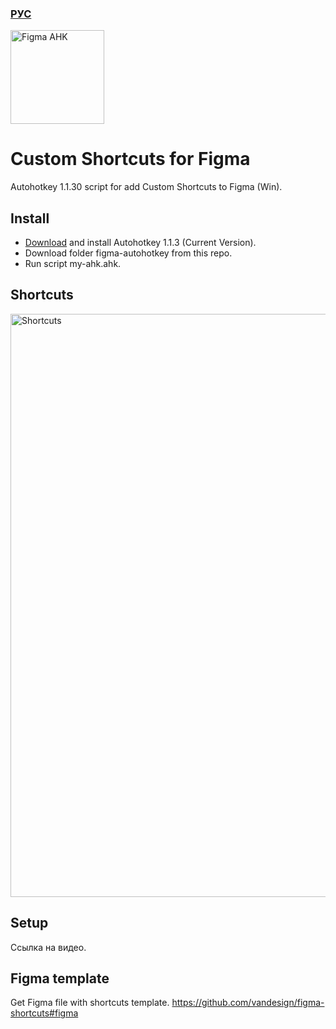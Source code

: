 ### [РУС](https://github.com/vandesign/figma-autohotkey/blob/master/README-RU.md)
<img height="150" alt="Figma AHK" src="https://github.com/vandesign/figma-autohotkey/blob/master/figma-autohotkey.png">

# Custom Shortcuts for Figma
Autohotkey 1.1.30 script for add Custom Shortcuts to Figma (Win).

## Install
- [Download](https://www.autohotkey.com/) and install Autohotkey 1.1.3 (Current Version).
- Download folder figma-autohotkey from this repo.
- Run script my-ahk.ahk.

## Shortcuts
<img width="933" alt="Shortcuts" src="https://github.com/vandesign/figma-autohotkey/blob/master/figma-autohotkey/figma/figma-shortcuts-windows-custom.png">

## Setup
Ссылка на видео.

## Figma template
Get Figma file with shortcuts template.
https://github.com/vandesign/figma-shortcuts#figma
